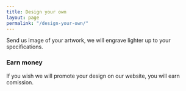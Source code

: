 ```yaml
---
title: Design your own
layout: page
permalink: "/design-your-own/"
---
```


Send us image of your artwork, we will engrave lighter up to your specifications.

### Earn money
If you wish we will promote your design on our website, you will earn comission.